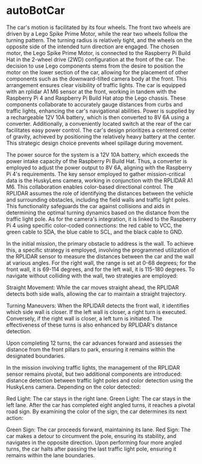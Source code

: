 # autoBotCar
The car's motion is facilitated by its four wheels. The front two wheels are driven by a Lego Spike Prime Motor, while the rear two wheels follow the turning pattern. The turning radius is relatively tight, and the wheels on the opposite side of the intended turn direction are engaged. The chosen motor, the Lego Spike Prime Motor, is connected to the Raspberry Pi Build Hat in the 2-wheel drive (2WD) configuration at the front of the car. The decision to use Lego components stems from the desire to position the motor on the lower section of the car, allowing for the placement of other components such as the downward-tilted camera body at the front. This arrangement ensures clear visibility of traffic lights. The car is equipped with an rplidar A1 M6 sensor at the front, working in tandem with the Raspberry Pi 4 and Raspberry Pi Build Hat atop the Lego chassis. These components collaborate to accurately gauge distances from curbs and traffic lights, enhancing the car's navigational abilities. Power is supplied by a rechargeable 12V 10A battery, which is then converted to 8V 6A using a converter. Additionally, a conveniently located switch at the rear of the car facilitates easy power control. The car's design prioritizes a centered center of gravity, achieved by positioning the relatively heavy battery at the center. This strategic design choice prevents wheel spillage during movement.

The power source for the system is a 12V 10A battery, which exceeds the power intake capacity of the Raspberry Pi Build Hat. Thus, a converter is employed to adjust the power output to 8V 6A, aligning with the Raspberry Pi 4's requirements. The key sensor employed to gather mission-critical data is the HuskyLens camera, working in conjunction with the RPLIDAR A1 M6. This collaboration enables color-based directional control. The RPLIDAR assumes the role of identifying the distances between the vehicle and surrounding obstacles, including the field walls and traffic light poles. This functionality safeguards the car against collisions and aids in determining the optimal turning dynamics based on the distance from the traffic light pole. As for the camera's integration, it is linked to the Raspberry Pi 4 using specific color-coded connections: the red cable to VCC, the green cable to SDA, the blue cable to SCL, and the black cable to GND.

In the initial mission, the primary obstacle to address is the wall. To achieve this, a specific strategy is employed, involving the programmed utilization of the RPLIDAR sensor to measure the distances between the car and the wall at various angles. For the right wall, the range is set at 0-68 degrees; for the front wall, it is 69-114 degrees, and for the left wall, it is 115-180 degrees. To navigate without colliding with the wall, two strategies are employed:

Straight Movement: While the car moves straight ahead, the RPLIDAR detects both side walls, allowing the car to maintain a straight trajectory.

Turning Maneuvers: When the RPLIDAR detects the front wall, it identifies which side wall is closer. If the left wall is closer, a right turn is executed. Conversely, if the right wall is closer, a left turn is initiated. The effectiveness of these turns is also enhanced by RPLIDAR's distance detection.

Upon completing 12 turns, the car advances forward and assesses the distance from the front pillars to park, ensuring it remains within the designated boundaries.

In the mission involving traffic lights, the management of the RPLIDAR sensor remains pivotal, but two additional components are introduced: distance detection between traffic light poles and color detection using the HuskyLens camera. Depending on the color detected:

Red Light: The car stays in the right lane.
Green Light: The car stays in the left lane.
After the car has completed eight angled turns, it reaches a pivotal road sign. By examining the color of the sign, the car determines its next action:

Green Sign: The car proceeds forward, maintaining its lane.
Red Sign: The car makes a detour to circumvent the pole, ensuring its stability, and navigates in the opposite direction.
Upon performing four more angled turns, the car halts after passing the last traffic light pole, ensuring it remains within the lane boundaries.






